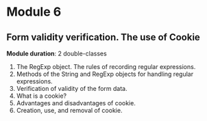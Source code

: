 # Module 6

## Form validity verification. The use of Cookie

**Module duration**: 2 double-classes

1. The RegExp object. The rules of recording regular expressions.
2. Methods of the String and RegExp objects for handling regular expressions.
3. Verification of validity of the form data.
4. What is a cookie?
5. Advantages and disadvantages of cookie.
6. Creation, use, and removal of cookie.
